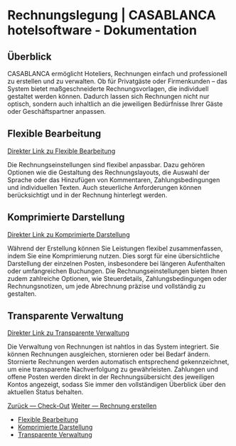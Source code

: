 # Rechnungslegung | CASABLANCA hotelsoftware - Dokumentation

## Überblick

CASABLANCA ermöglicht Hoteliers, Rechnungen einfach und professionell zu erstellen und zu verwalten. Ob für Privatgäste oder Firmenkunden – das System bietet maßgeschneiderte Rechnungsvorlagen, die individuell gestaltet werden können. Dadurch lassen sich Rechnungen nicht nur optisch, sondern auch inhaltlich an die jeweiligen Bedürfnisse Ihrer Gäste oder Geschäftspartner anpassen.

## Flexible Bearbeitung

[Direkter Link zu Flexible Bearbeitung](https://docs.casablanca.at/desktop/accounting/#flexible-bearbeitung "Direkter Link zu Flexible Bearbeitung")

Die Rechnungseinstellungen sind flexibel anpassbar. Dazu gehören Optionen wie die Gestaltung des Rechnungslayouts, die Auswahl der Sprache oder das Hinzufügen von Kommentaren, Zahlungsbedingungen und individuellen Texten. Auch steuerliche Anforderungen können berücksichtigt und in der Rechnung hinterlegt werden.

## Komprimierte Darstellung

[Direkter Link zu Komprimierte Darstellung](https://docs.casablanca.at/desktop/accounting/#komprimierte-darstellung "Direkter Link zu Komprimierte Darstellung")

Während der Erstellung können Sie Leistungen flexibel zusammenfassen, indem Sie eine Komprimierung nutzen. Dies sorgt für eine übersichtliche Darstellung der einzelnen Posten, insbesondere bei längeren Aufenthalten oder umfangreichen Buchungen. Die Rechnungseinstellungen bieten Ihnen zudem zahlreiche Optionen, wie Steuerdetails, Zahlungsbedingungen oder Rechnungsnotizen, um jede Abrechnung präzise und vollständig zu gestalten.

## Transparente Verwaltung

[Direkter Link zu Transparente Verwaltung](https://docs.casablanca.at/desktop/accounting/#transparente-verwaltung "Direkter Link zu Transparente Verwaltung")

Die Verwaltung von Rechnungen ist nahtlos in das System integriert. Sie können Rechnungen ausgleichen, stornieren oder bei Bedarf ändern. Stornierte Rechnungen werden automatisch entsprechend gekennzeichnet, um eine transparente Nachverfolgung zu gewährleisten. Zahlungen und offene Posten werden direkt in der Rechnungsübersicht des jeweiligen Kontos angezeigt, sodass Sie immer den vollständigen Überblick über den aktuellen Status behalten.

[Zurück — Check-Out](https://docs.casablanca.at/desktop/check-out/)  [Weiter — Rechnung erstellen](https://docs.casablanca.at/desktop/accounting/create_invoice)

* [Flexible Bearbeitung](https://docs.casablanca.at/desktop/accounting/#flexible-bearbeitung)
* [Komprimierte Darstellung](https://docs.casablanca.at/desktop/accounting/#komprimierte-darstellung)
* [Transparente Verwaltung](https://docs.casablanca.at/desktop/accounting/#transparente-verwaltung)